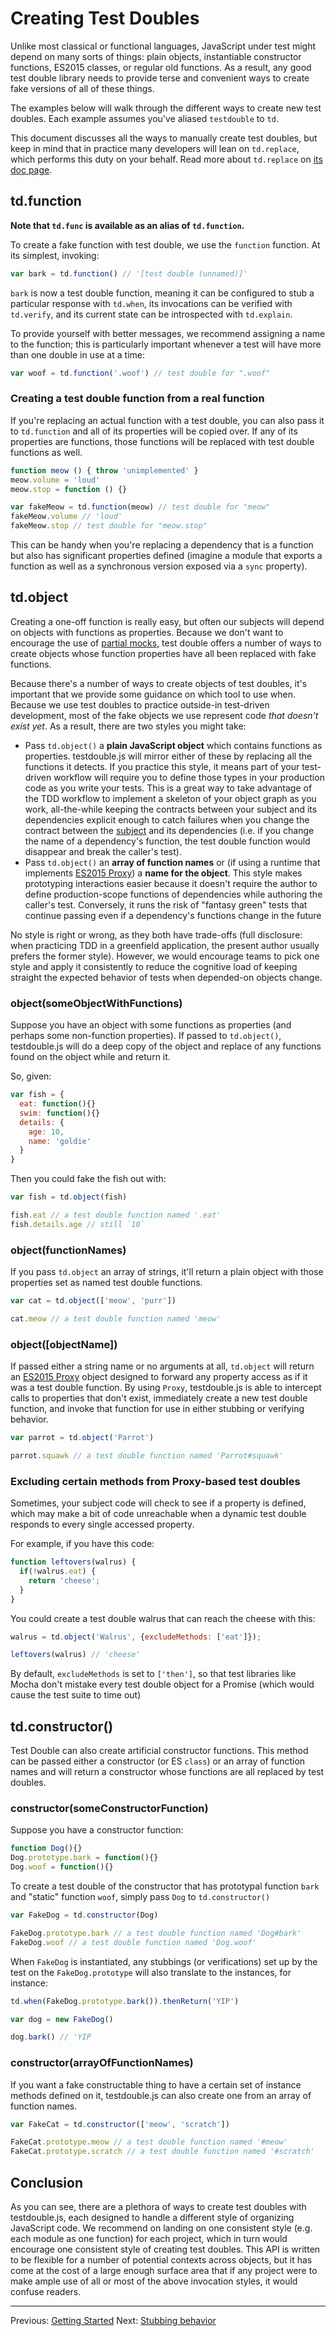 # Creating Test Doubles

Unlike most classical or functional languages, JavaScript under test might
depend on many sorts of things: plain objects, instantiable constructor
functions, ES2015 classes, or regular old functions. As a result, any good test
double library needs to provide terse and convenient ways to create fake
versions of all of these things.

The examples below will walk through the different ways to create new test
doubles. Each example assumes you've aliased `testdouble` to `td`.

This document discusses all the ways to manually create test doubles, but keep
in mind that in practice many developers will lean on `td.replace`, which
performs this duty on your behalf. Read more about `td.replace` on [its doc
page](7-replacing-dependencies.md).

## td.function

**Note that `td.func` is available as an alias of `td.function`.**

To create a fake function with test double, we use the `function` function. At its simplest, invoking:

``` javascript
var bark = td.function() // '[test double (unnamed)]'
```

`bark` is now a test double function, meaning it can be configured to stub a particular response with `td.when`, its invocations can be verified with `td.verify`, and its current state can be introspected with `td.explain`.

To provide yourself with better messages, we recommend assigning a name to the function; this is particularly important whenever a test will have more than one double in use at a time:

``` javascript
var woof = td.function('.woof') // test double for ".woof"
```

### Creating a test double function from a real function

If you're replacing an actual function with a test double, you can also pass it
to `td.function` and all of its properties will be copied over. If any of its
properties are functions, those functions will be replaced with test double
functions as well.

```js
function meow () { throw 'unimplemented' }
meow.volume = 'loud'
meow.stop = function () {}

var fakeMeow = td.function(meow) // test double for "meow"
fakeMeow.volume // 'loud'
fakeMeow.stop // test double for "meow.stop"
```

This can be handy when you're replacing a dependency that is a function but also
has significant properties defined (imagine a module that exports a function as
well as a synchronous version exposed via a `sync` property).

## td.object

Creating a one-off function is really easy, but often our subjects will depend
on objects with functions as properties. Because we don't want to encourage the
use of [partial
mocks](https://github.com/testdouble/contributing-tests/wiki/Partial-Mock),
test double offers a number of ways to create objects whose function properties
have all been replaced with fake functions.

Because there's a number of ways to create objects of test doubles, it's
important that we provide some guidance on which tool to use when. Because we
use test doubles to practice outside-in test-driven development, most of the
fake objects we use represent code *that doesn't exist yet*. As a result, there
are two styles you might take:

* Pass `td.object()` a **plain JavaScript object** which contains functions as
  properties. testdouble.js will mirror either of these by replacing all the
  functions it detects. If you practice this style, it means part of your
  test-driven workflow will require you to define those types in your production
  code as you write your tests. This is a great way to take advantage of the TDD
  workflow to implement a skeleton of your object graph as you work,
  all-the-while keeping the contracts between your subject and its dependencies
  explicit enough to catch failures when you change the contract between the
  [subject](https://github.com/testdouble/contributing-tests/wiki/Subject) and
  its dependencies (i.e. if you change the name of a dependency's function, the
  test double function would disappear and break the caller's test).
* Pass `td.object()` an **array of function names** or (if using a runtime that
  implements [ES2015
  Proxy](https://developer.mozilla.org/en-US/docs/Web/JavaScript/Reference/Global_Objects/Proxy))
  a **name for the object**. This style makes prototyping interactions easier
  because it doesn't require the author to define production-scope functions of
  dependencies while authoring the caller's test. Conversely, it runs the risk
  of "fantasy green" tests that continue passing even if a dependency's
  functions change in the future

No style is right or wrong, as they both have trade-offs (full disclosure: when
practicing TDD in a greenfield application, the present author usually prefers
the former style). However, we would encourage teams to pick one style and apply
it consistently to reduce the cognitive load of keeping straight the expected
behavior of tests when depended-on objects change.

### object(someObjectWithFunctions)

Suppose you have an object with some functions as properties (and perhaps some non-function properties). If passed to `td.object()`, testdouble.js will do a deep copy of the object and replace of any functions found on the object while and return it.

So, given:

``` javascript
var fish = {
  eat: function(){}
  swim: function(){}
  details: {
    age: 10,
    name: 'goldie'
  }
}
```

Then you could fake the fish out with:

``` javascript
var fish = td.object(fish)

fish.eat // a test double function named '.eat'
fish.details.age // still `10`
```

### object(functionNames)

If you pass `td.object` an array of strings, it'll return a plain object with those properties set as named test double functions.

``` javascript
var cat = td.object(['meow', 'purr'])

cat.meow // a test double function named 'meow'
```

### object([objectName])

If passed either a string name or no arguments at all, `td.object` will return an [ES2015 Proxy](https://developer.mozilla.org/en-US/docs/Web/JavaScript/Reference/Global_Objects/Proxy) object designed to forward any property access as if it was a test double function. By using `Proxy`, testdouble.js is able to intercept calls to properties that don't exist, immediately create a new test double function, and invoke that function for use in either stubbing or verifying behavior.

``` javascript
var parrot = td.object('Parrot')

parrot.squawk // a test double function named 'Parrot#squawk'
```

### Excluding certain methods from Proxy-based test doubles

Sometimes, your subject code will check to see if a property is defined, which
may make a bit of code unreachable when a dynamic test double responds to every
single accessed property.

For example, if you have this code:

``` javascript
function leftovers(walrus) {
  if(!walrus.eat) {
    return 'cheese';
  }
}
```

You could create a test double walrus that can reach the cheese with this:

``` javascript
walrus = td.object('Walrus', {excludeMethods: ['eat']});

leftovers(walrus) // 'cheese'
```

By default, `excludeMethods` is set to `['then']`, so that test libraries like
Mocha don't mistake every test double object for a Promise (which would cause the
test suite to time out)


## td.constructor()

Test Double can also create artificial constructor functions. This method can be
passed either a constructor (or ES `class`) or an array of function names and
will return a constructor whose functions are all replaced by test doubles.

### constructor(someConstructorFunction)

Suppose you have a constructor function:

``` javascript
function Dog(){}
Dog.prototype.bark = function(){}
Dog.woof = function(){}
```

To create a test double of the constructor that has prototypal function `bark`
and "static" function `woof`, simply pass `Dog` to `td.constructor()`

``` javascript
var FakeDog = td.constructor(Dog)

FakeDog.prototype.bark // a test double function named 'Dog#bark'
FakeDog.woof // a test double function named 'Dog.woof'
```

When `FakeDog` is instantiated, any stubbings (or verifications) set up by the
test on the `FakeDog.prototype` will also translate to the instances, for
instance:

```javascript
td.when(FakeDog.prototype.bark()).thenReturn('YIP')

var dog = new FakeDog()

dog.bark() // 'YIP
```

### constructor(arrayOfFunctionNames)

If you want a fake constructable thing to have a certain set of instance methods
defined on it, testdouble.js can also create one from an array of function
names.

```javascript
var FakeCat = td.constructor(['meow', 'scratch'])

FakeCat.prototype.meow // a test double function named '#meow'
FakeCat.prototype.scratch // a test double function named '#scratch'
```

## Conclusion

As you can see, there are a plethora of ways to create test doubles with testdouble.js, each designed to handle a different style of organizing JavaScript code. We recommend on landing on one consistent style (e.g. each module as one function) for each project, which in turn would encourage one consistent style of creating test doubles. This API is written to be flexible for a number of potential contexts across objects, but it has come at the cost of a large enough surface area that if any project were to make ample use of all or most of the above invocation styles, it would confuse readers.

***
Previous: [Getting Started](3-getting-started.md)
Next: [Stubbing behavior](5-stubbing-results.md)
